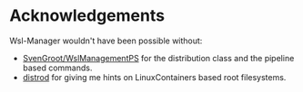 # Acknowledgements

Wsl-Manager wouldn't have been possible without:

<!-- cSpell: disable -->

- [SvenGroot/WslManagementPS](https://github.com/SvenGroot/WslManagementPS) for
  the distribution class and the pipeline based commands.
- [distrod](https://github.com/nullpo-head/wsl-distrod) for giving me hints on
  LinuxContainers based root filesystems.

<!-- cSpell: enable -->
